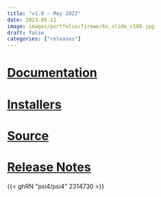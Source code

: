 ```yaml
---
title: "v1.8 — May 2023"
date: 2023-05-11
image: images/portfolio/fireworks_slide_v180.jpg
draft: false
categories: ["releases"]
---
```


# [Documentation](/psi4manual/1.7.0/index.html)
# [Installers](/installs/v18)
# [Source](https://github.com/psi4/psi4/tree/1.8.x)
# [Release Notes](https://github.com/psi4/psi4/releases/tag/v1.8)

{{< ghRN "psi4/psi4" 2314730 >}}
